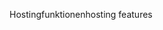 <span data-ttu-id="8f500-101">Hostingfunktionen</span><span class="sxs-lookup"><span data-stu-id="8f500-101">hosting features</span></span>